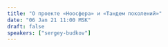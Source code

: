 ```yaml
---
title: "О проекте «Ноосфера» и «Тандем поколений»"
date: "06 Jan 21 11:00 MSK"
draft: false
speakers: ["sergey-budkov"]  
---
```

